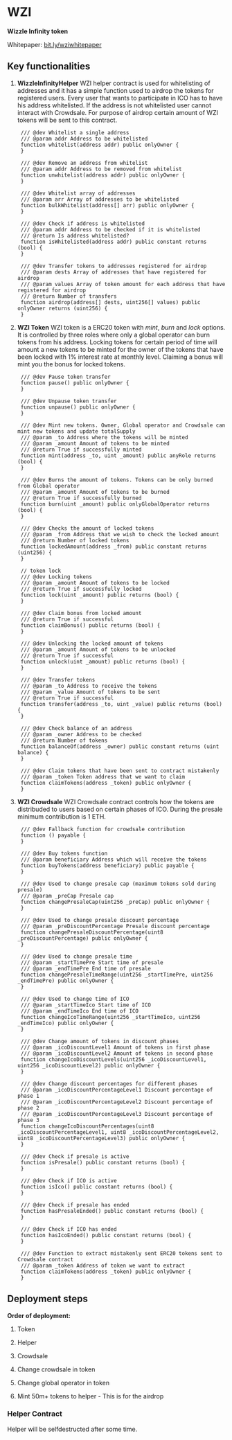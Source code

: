 # WZI

**Wizzle Infinity token**

Whitepaper: [bit.ly/wziwhitepaper](https://bit.ly/wziwhitepaper)

## Key functionalities

1. **WizzleInfinityHelper**
  WZI helper contract is used for whitelisting of addresses and it has a simple function used to airdrop the tokens for registered users. Every user that wants to participate in ICO has to have his address whitelisted. If the address is not whitelisted user cannot interact with Crowdsale.
For purpose of airdrop certain amount of WZI tokens will be sent to this contract.

        /// @dev Whitelist a single address
        /// @param addr Address to be whitelisted
        function whitelist(address addr) public onlyOwner {
        }
    
        /// @dev Remove an address from whitelist
        /// @param addr Address to be removed from whitelist
        function unwhitelist(address addr) public onlyOwner {
        }
    
        /// @dev Whitelist array of addresses
        /// @param arr Array of addresses to be whitelisted
        function bulkWhitelist(address[] arr) public onlyOwner {
        }
    
        /// @dev Check if address is whitelisted
        /// @param addr Address to be checked if it is whitelisted
        /// @return Is address whitelisted?
        function isWhitelisted(address addr) public constant returns (bool) {
        }   
    
        /// @dev Transfer tokens to addresses registered for airdrop
        /// @param dests Array of addresses that have registered for airdrop
        /// @param values Array of token amount for each address that have registered for airdrop
        /// @return Number of transfers
        function airdrop(address[] dests, uint256[] values) public onlyOwner returns (uint256) {
        }

2. **WZI Token**
    WZI token is a ERC20 token with _mint_, _burn_ and _lock_ options. It is controlled by three roles where only a global operator can burn tokens from his address. 
    Locking tokens for certain period of time will amount a new tokens to be minted for the owner of the tokens that have been locked with 1% interest rate at monthly level.
    Claiming a bonus will mint you the bonus for locked tokens.

        /// @dev Pause token transfer
        function pause() public onlyOwner {
        }

        /// @dev Unpause token transfer
        function unpause() public onlyOwner {
        }

        /// @dev Mint new tokens. Owner, Global operator and Crowdsale can mint new tokens and update totalSupply
        /// @param _to Address where the tokens will be minted
        /// @param _amount Amount of tokens to be minted
        /// @return True if successfully minted
        function mint(address _to, uint _amount) public anyRole returns (bool) {
        }

        /// @dev Burns the amount of tokens. Tokens can be only burned from Global operator
        /// @param _amount Amount of tokens to be burned
        /// @return True if successfully burned
        function burn(uint _amount) public onlyGlobalOperator returns (bool) {
        }

        /// @dev Checks the amount of locked tokens
        /// @param _from Address that we wish to check the locked amount
        /// @return Number of locked tokens
        function lockedAmount(address _from) public constant returns (uint256) {
        }

        // token lock
        /// @dev Locking tokens
        /// @param _amount Amount of tokens to be locked
        /// @return True if successfully locked
        function lock(uint _amount) public returns (bool) {
        }

        /// @dev Claim bonus from locked amount
        /// @return True if successful
        function claimBonus() public returns (bool) {
        }

        /// @dev Unlocking the locked amount of tokens
        /// @param _amount Amount of tokens to be unlocked
        /// @return True if successful
        function unlock(uint _amount) public returns (bool) {
        }
        
        /// @dev Transfer tokens
        /// @param _to Address to receive the tokens
        /// @param _value Amount of tokens to be sent
        /// @return True if successful
        function transfer(address _to, uint _value) public returns (bool) {
        }

        /// @dev Check balance of an address
        /// @param _owner Address to be checked
        /// @return Number of tokens
        function balanceOf(address _owner) public constant returns (uint balance) {
        }

        /// @dev Claim tokens that have been sent to contract mistakenly
        /// @param _token Token address that we want to claim
        function claimTokens(address _token) public onlyOwner {
        }

3. **WZI Crowdsale**
WZI Crowdsale contract controls how the tokens are distribuded to users based on certain phases of ICO.
During the presale minimum contribution is 1 ETH.

        /// @dev Fallback function for crowdsale contribution
        function () payable {
        }

        /// @dev Buy tokens function
        /// @param beneficiary Address which will receive the tokens
        function buyTokens(address beneficiary) public payable {
        }

        /// @dev Used to change presale cap (maximum tokens sold during presale)
        /// @param _preCap Presale cap
        function changePresaleCap(uint256 _preCap) public onlyOwner {
        }

        /// @dev Used to change presale discount percentage
        /// @param _preDiscountPercentage Presale discount percentage
        function changePresaleDiscountPercentage(uint8 _preDiscountPercentage) public onlyOwner {
        }

        /// @dev Used to change presale time
        /// @param _startTimePre Start time of presale
        /// @param _endTimePre End time of presale
        function changePresaleTimeRange(uint256 _startTimePre, uint256 _endTimePre) public onlyOwner {
        }

        /// @dev Used to change time of ICO
        /// @param _startTimeIco Start time of ICO
        /// @param _endTimeIco End time of ICO
        function changeIcoTimeRange(uint256 _startTimeIco, uint256 _endTimeIco) public onlyOwner {
        }

        /// @dev Change amount of tokens in discount phases
        /// @param _icoDiscountLevel1 Amount of tokens in first phase
        /// @param _icoDiscountLevel2 Amount of tokens in second phase
        function changeIcoDiscountLevels(uint256 _icoDiscountLevel1, uint256 _icoDiscountLevel2) public onlyOwner {
        }

        /// @dev Change discount percentages for different phases
        /// @param _icoDiscountPercentageLevel1 Discount percentage of phase 1
        /// @param _icoDiscountPercentageLevel2 Discount percentage of phase 2
        /// @param _icoDiscountPercentageLevel3 Discount percentage of phase 3
        function changeIcoDiscountPercentages(uint8 _icoDiscountPercentageLevel1, uint8 _icoDiscountPercentageLevel2, uint8 _icoDiscountPercentageLevel3) public onlyOwner {
        }

        /// @dev Check if presale is active
        function isPresale() public constant returns (bool) {
        }

        /// @dev Check if ICO is active
        function isIco() public constant returns (bool) {
        }

        /// @dev Check if presale has ended
        function hasPresaleEnded() public constant returns (bool) {
        }

        /// @dev Check if ICO has ended
        function hasIcoEnded() public constant returns (bool) {
        }

        /// @dev Function to extract mistakenly sent ERC20 tokens sent to Crowdsale contract
        /// @param _token Address of token we want to extract
        function claimTokens(address _token) public onlyOwner {
        }

## Deployment steps


**Order of deployment:**

1. Token

2. Helper
    
3. Crowdsale

4. Change crowdsale in token

5. Change global operator in token

6. Mint 50m+ tokens to helper - This is for the airdrop


### Helper Contract
Helper will be selfdestructed after some time.